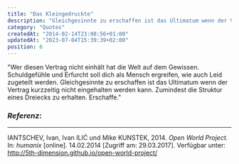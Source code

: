 ```yaml
---
title: "Das Kleingedruckte"
description: "Gleichgesinnte zu erschaffen ist das Ultimatum wenn der Vertrag kurzzeitig nicht eingehalten werden kann."
category: "Quotes"
createdAt: "2014-02-14T23:08:56+01:00"
updatedAt: "2023-07-04T15:39:39+02:00"
position: 6
---
```


"Wer diesen Vertrag nicht einhält hat die Welt auf dem Gewissen. Schuldgefühle und Erfurcht soll dich als Mensch ergreifen, wie auch Leid zugeteilt werden. Gleichgesinnte zu erschaffen ist das Ultimatum wenn der Vertrag kurzzeitig nicht eingehalten werden kann. Zumindest die Struktur eines Dreiecks zu erhalten. Erschaffe."

### *Referenz*:

---
IANTSCHEV, Ivan, Ivan ILI&Cacute; und Mike KUNSTEK, 2014. _Open World Project._ In: _humanix_ [online]. 14.02.2014 [Zugriff am: 29.03.2017]. Verfügbar unter: http://5th-dimension.github.io/open-world-project/ <i class="zmdi zmdi-open-in-new"></i>
